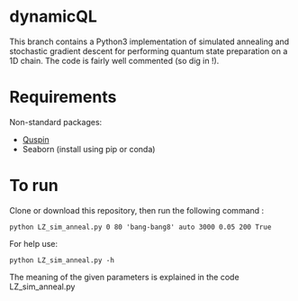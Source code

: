 # dynamicQL

This branch contains a Python3 implementation of simulated annealing and stochastic gradient descent for performing quantum state preparation on a 1D chain. The code is fairly well commented (so dig in !).

# Requirements

Non-standard packages:
- [Quspin](https://github.com/weinbe58/QuSpin#installation)
- Seaborn (install using pip or conda)

# To run #

Clone or download this repository, then run the following command :
```
python LZ_sim_anneal.py 0 80 'bang-bang8' auto 3000 0.05 200 True
```
For help use:
```
python LZ_sim_anneal.py -h
```
The meaning of the given parameters is explained in the code LZ_sim_anneal.py
